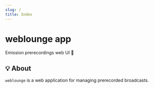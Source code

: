 ```yaml
---
slug: /
title: Index
---
```


# weblounge app

Emission prerecordings web UI 📼

## 💡 About

`weblounge` is a web application for managing prerecorded broadcasts.

